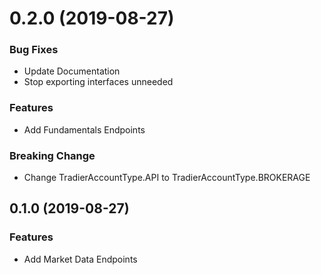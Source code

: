 # 0.2.0 (2019-08-27)

### Bug Fixes
 * Update Documentation
 * Stop exporting interfaces unneeded

### Features
 * Add Fundamentals Endpoints

### Breaking Change
 * Change TradierAccountType.API to TradierAccountType.BROKERAGE

## 0.1.0 (2019-08-27)

### Features
 * Add Market Data Endpoints
